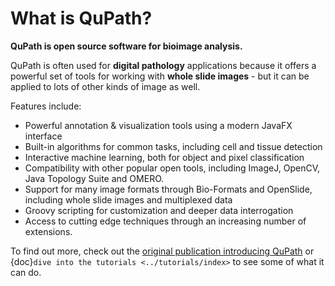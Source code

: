 # What is QuPath?

**QuPath is open source software for bioimage analysis.**

QuPath is often used for **digital pathology** applications because it offers a powerful set of tools for working with **whole slide images** - but it can be applied to lots of other kinds of image as well.

Features include:

- Powerful annotation & visualization tools using a modern JavaFX interface
- Built-in algorithms for common tasks, including cell and tissue detection
- Interactive machine learning, both for object and pixel classification
- Compatibility with other popular open tools, including ImageJ, OpenCV, Java Topology Suite and OMERO. 
- Support for many image formats through Bio-Formats and OpenSlide, including whole slide images and multiplexed data
- Groovy scripting for customization and deeper data interrogation
- Access to cutting edge techniques through an increasing number of extensions.

To find out more, check out the [original publication introducing QuPath](https://doi.org/10.1038/s41598-017-17204-5) or {doc}`dive into the tutorials <../tutorials/index>` to see some of what it can do.
